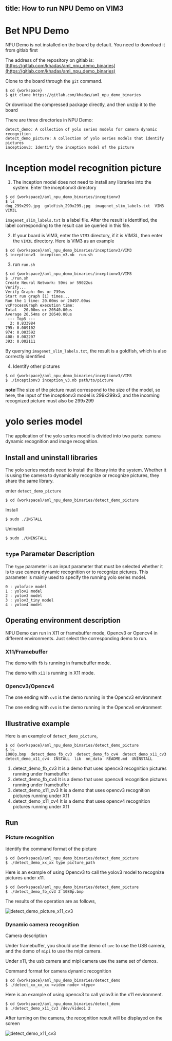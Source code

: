 title: How to run NPU Demo on VIM3
---

# Bet NPU Demo

NPU Demo is not installed on the board by default. You need to download it from gitlab first

The address of the repository on gitlab is:[https://gitlab.com/khadas/aml_npu_demo_binaries](https://gitlab.com/khadas/aml_npu_demo_binaries)

Clone to the board through the `git` command.

```shell
$ cd {workspace}
$ git clone https://gitlab.com/khadas/aml_npu_demo_binaries
```

Or download the compressed package directly, and then unzip it to the board

There are three directories in NPU Demo:

```
detect_demo: A collection of yolo series models for camera dynamic recognition
detect_demo_picture: A collection of yolo series models that identify pictures
inceptionv3: Identify the inception model of the picture
```

# Inception model recognition picture

1. The inception model does not need to install any libraries into the system. Enter the inceptionv3 directory

```shell
$ cd {workspace}/aml_npu_demo_binaries/inceptionv3
$ ls
dog_299x299.jpg  goldfish_299x299.jpg  imagenet_slim_labels.txt  VIM3  VIM3L
```

`imagenet_slim_labels.txt` is a label file. After the result is identified, the label corresponding to the result can be queried in this file.

2. If your board is VIM3, enter the `VIM3` directory, if it is VIM3L, then enter the `VIM3L` directory. Here is VIM3 as an example

```shell
$ cd {workspace}/aml_npu_demo_binaries/inceptionv3/VIM3
$ inceptionv3  inception_v3.nb  run.sh
```

3. run `run.sh`

```shell
$ cd {workspace}/aml_npu_demo_binaries/inceptionv3/VIM3
$ ./run.sh
Create Neural Network: 59ms or 59022us
Verify...
Verify Graph: 0ms or 739us
Start run graph [1] times...
Run the 1 time: 20.00ms or 20497.00us
vxProcessGraph execution time:
Total   20.00ms or 20540.00us
Average 20.54ms or 20540.00us
 --- Top5 ---
  2: 0.833984
795: 0.009102
974: 0.003592
408: 0.002207
393: 0.002111
```

By querying `imagenet_slim_labels.txt`, the result is a goldfish, which is also correctly identified

4. Identify other pictures

```shell
$ cd {workspace}/aml_npu_demo_binaries/inceptionv3/VIM3
$ ./inceptionv3 inception_v3.nb path/to/picture
```

**note**:The size of the picture must correspond to the size of the model, so here, the input of the inceptionv3 model is 299x299x3, and the incoming recognized picture must also be 299x299

# yolo series model

The application of the yolo series model is divided into two parts: camera dynamic recognition and image recognition.

## Install and uninstall libraries

The yolo series models need to install the library into the system. Whether it is using the camera to dynamically recognize or recognize pictures, they share the same library.

enter `detect_demo_picture`

```shell
$ cd {workspace}/aml_npu_demo_binaries/detect_demo_picture
```

Install

```shell
$ sudo ./INSTALL
```

Uninstall

```shell
$ sudo ./UNINSTALL
```

## `type` Parameter Description

The `type` parameter is an input parameter that must be selected whether it is to use camera dynamic recognition or to recognize pictures. This parameter is mainly used to specify the running yolo series model.

```
0 : yoloface model
1 : yolov2 model
2 : yolov3 model
3 : yolov3_tiny model
4 : yolov4 model
```

## Operating environment description

NPU Demo can run in X11 or framebuffer mode, Opencv3 or Opencv4 in different environments. Just select the corresponding demo to run.

### X11/Framebuffer

The demo with `fb` is running in framebuffer mode.

The demo with `x11` is running in X11 mode.

### Opencv3/Opencv4

The one ending with `cv3` is the demo running in the Opencv3 environment

The one ending with `cv4` is the demo running in the Opencv4 environment

## Illustrative example

Here is an example of `detect_demo_picture`,

```shell
$ cd {workspace}/aml_npu_demo_binaries/detect_demo_picture
$ ls 
1080p.bmp  detect_demo_fb_cv3  detect_demo_fb_cv4  detect_demo_x11_cv3  detect_demo_x11_cv4  INSTALL  lib  nn_data  README.md  UNINSTALL
```

1. detect_demo_fb_cv3  It is a demo that uses opencv3 recognition pictures running under framebuffer
2. detect_demo_fb_cv4  It is a demo that uses opencv4 recognition pictures running under framebuffer
3. detect_demo_x11_cv3 It is a demo that uses opencv3 recognition pictures running under X11
4. detect_demo_x11_cv4 It is a demo that uses opencv4 recognition pictures running under X11


## Run

### Picture recognition

Identify the command format of the picture

```shell
$ cd {workspace}/aml_npu_demo_binaries/detect_demo_picture
$ ./detect_demo_xx_xx type picture_path
```

Here is an example of using Opencv3 to call the yolov3 model to recognize pictures under x11.

```shell
$ cd {workspace}/aml_npu_demo_binaries/detect_demo_picture
$ ./detect_demo_fb_cv3 2 1080p.bmp
```

The results of the operation are as follows,

![detect_demo_picture_x11_cv3](/images/vim3/detect_demo_picture_x11_cv3.png)

### Dynamic camera recognition

Camera description

Under framebuffer, you should use the demo of `uvc` to use the USB camera, and the demo of `mipi` to use the mipi camera.

Under x11, the usb camera and mipi camera use the same set of demos.

Command format for camera dynamic recognition

```shell
$ cd {workspace}/aml_npu_demo_binaries/detect_demo
$ ./detect_xx_xx_xx <video node> <type>
```

Here is an example of using opencv3 to call yolov3 in the x11 environment.

```shell
$ cd {workspace}/aml_npu_demo_binaries/detect_demo
$ ./detect_demo_x11_cv3 /dev/video1 2
```

After turning on the camera, the recognition result will be displayed on the screen

![detect_demo_x11_cv3](/images/vim3/detect_demo_x11_cv3.png)













